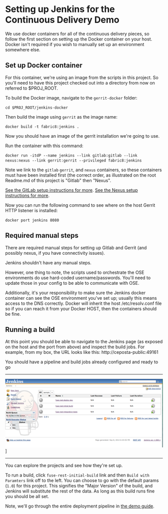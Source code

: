 # Setting up Jenkins for the Continuous Delivery Demo
We use docker containers for all of the continuous delivery pieces, so follow the first section on setting up the
Docker container on your host. Docker isn't required if you wish to manually set up an environment somewhere else.

## Set up Docker container
For this container, we're using an image from the scripts in this project. So you'll need to have this project checked
out into a directory from now on referred to $PROJ_ROOT.

To build the Docker image, navigate to the `gerrit-docker` folder:

    cd $PROJ_ROOT/jenkins-docker
    
Then build the image using `gerrit` as the image name:

    docker build -t fabric8:jenkins .
    
Now you should have an image of the gerrit installation we're going to use.

Run the container with this command:

    docker run -itdP --name jenkins --link gitlab:gitlab --link nexus:nexus --link gerrit:gerrit --privileged fabric8:jenkins
    
Note we link to the `gitlab` `gerrit`, and `nexus` containers, so these containers must have been installed first (the correct
order, as illustrated on the root Readme.md of this project is "Gitlab" then "Nexus".

[See the GitLab setup instructions for more](set-up-gitlab.md).
[See the Nexus setup instructions for more](set-up-nexus.md).

Now you can run the following command to see where on the host Gerrit HTTP listener is installed:

    docker port jenkins 8080
    
## Required manual steps
There are required manual steps for setting up Gitlab and Gerrit (and possibly nexus, if you have connectivity 
issues).

Jenkins shouldn't have any manual steps.

However, one thing to note, the scripts used to orchestrate the OSE environments do use hard-coded username/passwords.
You'll need to update those in your config to be able to communicate with OSE.

Additionally, it's your responsibility to make sure the Jenkins docker container can see the OSE environment you've
set up; usually this means access to the DNS correctly. Docker will inherit the host /etc/resolv.conf file so if you
can reach it from your Docker HOST, then the containers should be fine.
    
## Running a build
At this point you should be able to navigate to the Jenkins page (as exposed on the host and the port from above)
and inspect the build jobs. For example, from my box, the URL looks like this: http://ceposta-public:49161
 
You should have a pipeline and build jobs already configured and ready to go

---

![dashboard](images/JenkinsDashboard.png)]

---

You can explore the projects and see how they're set up.

To run a build, click `fuse-rest-initial-build` link and then `Build with Paramters` link off to the left.
You can choose to go with the default params (`1.0`) for this project. This signifies the "Major Version" of the
build, and Jenkins will substitute the rest of the data. As long as this build runs fine you should be all set.

Note, we'll go through the entire deployment pipeline in [the demo guide](demo.md).